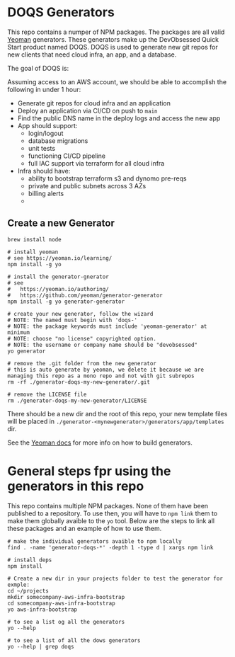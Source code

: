 # DOQS Generators

This repo contains a numper of NPM packages.  The packages are all valid
[Yeoman](https://yeoman.io) generators.  These generators make up the DevObsessed
Quick Start product named DOQS.  DOQS is used to generate new git repos for new clients
that need cloud infra, an app, and a database.

The goal of DOQS is:

Assuming access to an AWS account, we should be able to accomplish the following in under 1 hour:

- Generate git repos for cloud infra and an application
- Deploy an application via CI/CD on push to `main`
- Find the public DNS name in the deploy logs and access the new app
- App should support:
    - login/logout
    - database migrations
    - unit tests
    - functioning CI/CD pipeline
    - full IAC support via terraform for all cloud infra
- Infra should have:
    - ability to bootstrap terraform s3 and dynomo pre-reqs 
    - private and public subnets across 3 AZs
    - billing alerts
    - 

## Create a new Generator

    brew install node

    # install yeoman
    # see https://yeoman.io/learning/
    npm install -g yo

    # install the generator-gnerator
    # see
    #   https://yeoman.io/authoring/
    #   https://github.com/yeoman/generator-generator
    npm install -g yo generator-generator

    # create your new generator, follow the wizard
    # NOTE: The named must begin with 'doqs-'
    # NOTE: the package keywords must include 'yeoman-generator' at minimum
    # NOTE: choose "no license" copyrighted option.
    # NOTE: the username or company name should be "devobsessed"
    yo generator

    # remove the .git folder from the new generator
    # this is auto generate by yeoman, we delete it because we are managing this repo as a mono repo and not with git subrepos
    rm -rf ./generator-doqs-my-new-generator/.git

    # remove the LICENSE file
    rm ./generator-doqs-my-new-generator/LICENSE


There should be a new dir and the root of this repo, your new template files
will be placed in `./generator-<mynewgenerator>/generators/app/templates` dir.

See the [Yeoman docs](https://yeoman.io/learning/) for more info on how to build generators.


# General steps fpr using the generators in this repo

This repo contains multiple NPM packages.  None of them have been published to a repository.
To use then, you will have to `npm link` them to make them globally avaible to the `yo` tool.
Below are the steps to link all these packages and an example of how to use them.

    # make the individual generators avaible to npm locally
    find . -name 'generator-doqs-*' -depth 1 -type d | xargs npm link

    # install deps
    npm install

    # Create a new dir in your projects folder to test the generator for exmple:
    cd ~/projects
    mkdir somecompany-aws-infra-bootstrap
    cd somecompany-aws-infra-bootstrap
    yo aws-infra-bootstrap

    # to see a list og all the generators
    yo --help

    # to see a list of all the dows generators
    yo --help | grep doqs


